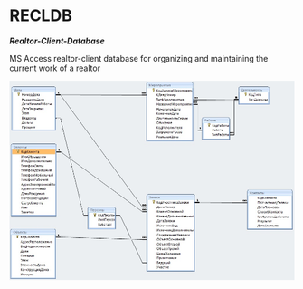 # RECLDB
***Realtor-Client-Database***

MS Access realtor-client database for organizing and maintaining the current work of a realtor

![Alt text](dbschema.jpg?raw=true "DB Schema")
